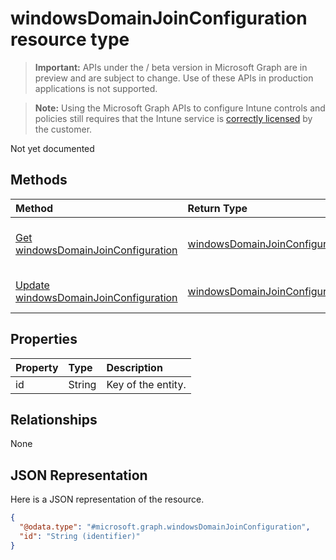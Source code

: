 ﻿# windowsDomainJoinConfiguration resource type

> **Important:** APIs under the / beta version in Microsoft Graph are in preview and are subject to change. Use of these APIs in production applications is not supported.

> **Note:** Using the Microsoft Graph APIs to configure Intune controls and policies still requires that the Intune service is [correctly licensed](https://go.microsoft.com/fwlink/?linkid=839381) by the customer.

Not yet documented
## Methods
|Method|Return Type|Description|
|:---|:---|:---|
|[Get windowsDomainJoinConfiguration](../api/intune_enrollment_windowsdomainjoinconfiguration_get.md)|[windowsDomainJoinConfiguration](../resources/intune_enrollment_windowsdomainjoinconfiguration.md)|Read properties and relationships of the [windowsDomainJoinConfiguration](../resources/intune_enrollment_windowsdomainjoinconfiguration.md) object.|
|[Update windowsDomainJoinConfiguration](../api/intune_enrollment_windowsdomainjoinconfiguration_update.md)|[windowsDomainJoinConfiguration](../resources/intune_enrollment_windowsdomainjoinconfiguration.md)|Update the properties of a [windowsDomainJoinConfiguration](../resources/intune_enrollment_windowsdomainjoinconfiguration.md) object.|

## Properties
|Property|Type|Description|
|:---|:---|:---|
|id|String|Key of the entity.|

## Relationships
None
## JSON Representation
Here is a JSON representation of the resource.
<!-- {
  "blockType": "resource",
  "keyProperty": "id",
  "@odata.type": "microsoft.graph.windowsDomainJoinConfiguration"
}
-->
``` json
{
  "@odata.type": "#microsoft.graph.windowsDomainJoinConfiguration",
  "id": "String (identifier)"
}
```



